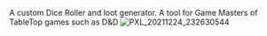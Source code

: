 A custom Dice Roller and loot generator. A tool for Game Masters of TableTop games such as D&D
![PXL_20211224_232630544](https://user-images.githubusercontent.com/38119453/163719957-5cf44536-2504-4fa1-a1d7-7bcc5c6b2be6.jpg)
